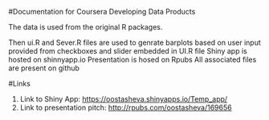#Documentation for Coursera Developing Data Products

The data is used from the original R packages. 

Then ui.R and Sever.R files are used to genrate barplots based on user input provided from checkboxes and slider embedded in UI.R file
Shiny app is hosted on shinnyapp.io
Presentation is hosed on Rpubs
All associated files are present on github

#Links

1. Link to Shiny App: https://oostasheva.shinyapps.io/Temp_app/
2. Link to presentation pitch: http://rpubs.com/oostasheva/169656
